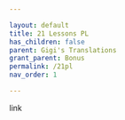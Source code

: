 ```yaml
---

layout: default
title: 21 Lessons PL
has_children: false
parent: Gigi's Translations
grant_parent: Bonus
permalink: /21pl
nav_order: 1

---
```


link